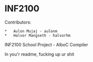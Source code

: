 INF2100
=======
Contributors:

	*	Aulon Mujaj - aulonm
	*	Halvor Mangseth - halvorhm



INF2100 School Project - AlboC Compiler

In you'r readme, fucking up ur shit

